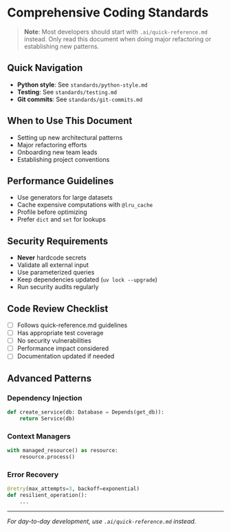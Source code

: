# Comprehensive Coding Standards

> **Note**: Most developers should start with `.ai/quick-reference.md` instead.
> Only read this document when doing major refactoring or establishing new patterns.

## Quick Navigation
- **Python style**: See `standards/python-style.md`
- **Testing**: See `standards/testing.md`
- **Git commits**: See `standards/git-commits.md`

## When to Use This Document
- Setting up new architectural patterns
- Major refactoring efforts
- Onboarding new team leads
- Establishing project conventions

## Performance Guidelines
- Use generators for large datasets
- Cache expensive computations with `@lru_cache`
- Profile before optimizing
- Prefer `dict` and `set` for lookups

## Security Requirements
- **Never** hardcode secrets
- Validate all external input
- Use parameterized queries
- Keep dependencies updated (`uv lock --upgrade`)
- Run security audits regularly

## Code Review Checklist
- [ ] Follows quick-reference.md guidelines
- [ ] Has appropriate test coverage
- [ ] No security vulnerabilities
- [ ] Performance impact considered
- [ ] Documentation updated if needed

## Advanced Patterns

### Dependency Injection
```python
def create_service(db: Database = Depends(get_db)):
    return Service(db)
```

### Context Managers
```python
with managed_resource() as resource:
    resource.process()
```

### Error Recovery
```python
@retry(max_attempts=3, backoff=exponential)
def resilient_operation():
    ...
```

---
*For day-to-day development, use `.ai/quick-reference.md` instead.*